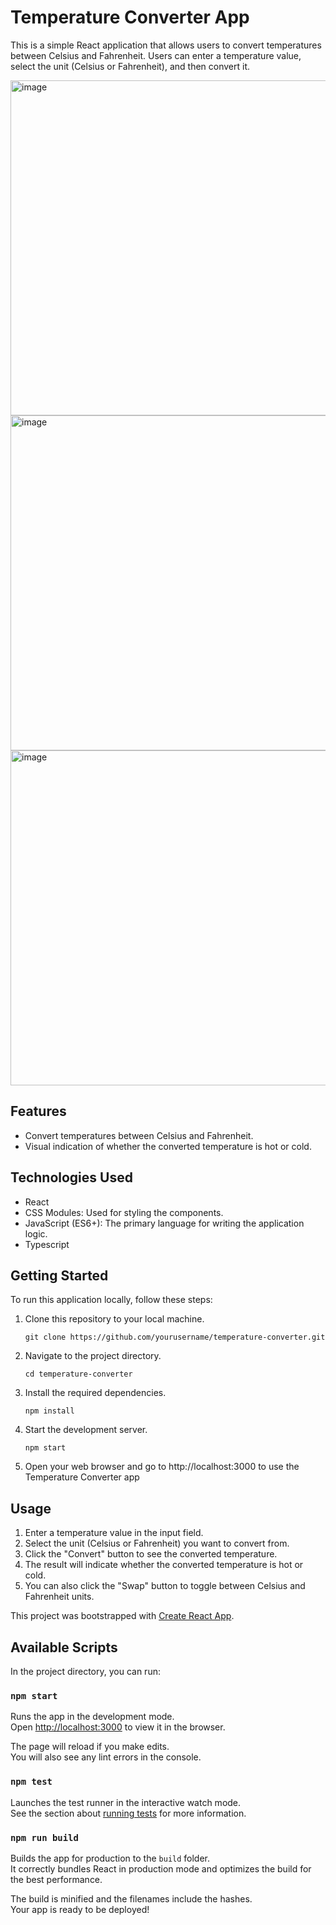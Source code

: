 # Temperature Converter App

This is a simple React application that allows users to convert temperatures between Celsius and Fahrenheit. Users can enter a temperature value, select the unit (Celsius or Fahrenheit), and then convert it.

<img width="536" alt="image" src="https://github.com/mani-vine/temperature-converter/assets/124549879/fef4c59a-7812-4971-8d5e-e2f6269acf4e">
<img width="536" alt="image" src="https://github.com/mani-vine/temperature-converter/assets/124549879/19b78555-c302-411d-a894-6809cca3f146">
<img width="536" alt="image" src="https://github.com/mani-vine/temperature-converter/assets/124549879/7902e5a1-4039-4408-8a29-8501b5450b0c">




## Features

- Convert temperatures between Celsius and Fahrenheit.
- Visual indication of whether the converted temperature is hot or cold.

## Technologies Used

- React
- CSS Modules: Used for styling the components.
- JavaScript (ES6+): The primary language for writing the application logic.
- Typescript

## Getting Started

To run this application locally, follow these steps:

1. Clone this repository to your local machine.

   ```shell
   git clone https://github.com/yourusername/temperature-converter.git
   ```

2. Navigate to the project directory.
   ```shell
   cd temperature-converter
   ```
3. Install the required dependencies.
   ```shell
   npm install
   ```
4. Start the development server.

   ```shell
   npm start
   ```

5. Open your web browser and go to http://localhost:3000 to use the Temperature Converter app

## Usage

1. Enter a temperature value in the input field.
2. Select the unit (Celsius or Fahrenheit) you want to convert from.
3. Click the "Convert" button to see the converted temperature.
4. The result will indicate whether the converted temperature is hot or cold.
5. You can also click the "Swap" button to toggle between Celsius and Fahrenheit units.

This project was bootstrapped with [Create React App](https://github.com/facebook/create-react-app).

## Available Scripts

In the project directory, you can run:

### `npm start`

Runs the app in the development mode.\
Open [http://localhost:3000](http://localhost:3000) to view it in the browser.

The page will reload if you make edits.\
You will also see any lint errors in the console.

### `npm test`

Launches the test runner in the interactive watch mode.\
See the section about [running tests](https://facebook.github.io/create-react-app/docs/running-tests) for more information.

### `npm run build`

Builds the app for production to the `build` folder.\
It correctly bundles React in production mode and optimizes the build for the best performance.

The build is minified and the filenames include the hashes.\
Your app is ready to be deployed!
